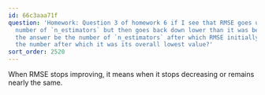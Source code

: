 ```yaml
---
id: 66c3aaa71f
question: 'Homework: Question 3 of homework 6 if I see that RMSE goes up at a certain
  number of `n_estimators` but then goes back down lower than it was before, should
  the answer be the number of `n_estimators` after which RMSE initially went up, or
  the number after which it was its overall lowest value?'
sort_order: 2520
---
```


When RMSE stops improving, it means when it stops decreasing or remains nearly the same.